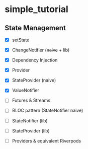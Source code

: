 # simple_tutorial

## State Management
- [x] setState
- [x] ChangeNotifier (~~naive~~ + lib)
- [x] Dependency Injection
- [x] Provider

- [x] StateProvider (naive)
- [x] ValueNotifier
- [ ] Futures & Streams
- [ ] BLOC pattern (StateNotifier naive)
- [ ] StateNotifier (lib)
- [ ] StateProvider (lib)
- [ ] Providers & equivalent Riverpods
